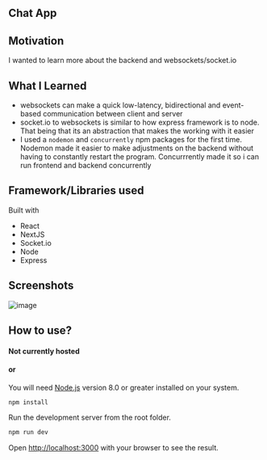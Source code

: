 ## Chat App

## Motivation 
I wanted to learn more about the backend and websockets/socket.io 

## What I Learned
- websockets  can make a quick low-latency, bidirectional and event-based communication between client and server
- socket.io to websockets is similar to how express framework is to node. That being that its an abstraction that makes the working with it easier
- I used a `nodemon` and `concurrently` npm packages for the first time. Nodemon made it easier to make adjustments on the backend without having to constantly restart the program. Concurrrently made it so i can run frontend and backend concurrently


## Framework/Libraries used
 Built with 
 - React 
 - NextJS 
 - Socket.io
 - Node
 - Express
 
## Screenshots
![image](https://user-images.githubusercontent.com/23703863/220799677-71b06587-d63c-4047-9c60-03be11608427.png)


## How to use?

#### Not currently hosted
#### or 

You will need [Node.js](https://nodejs.org) version 8.0 or greater installed on your system.
```
npm install
```
Run the development server from the root folder.
```bash
npm run dev

```
Open [http://localhost:3000](http://localhost:3000) with your browser to see the result.

